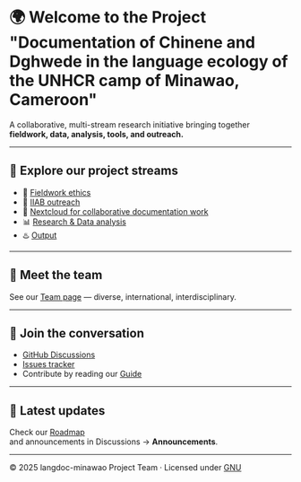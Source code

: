# 🌍 Welcome to the Project "Documentation of Chinene and Dghwede in the language ecology of the UNHCR camp of Minawao, Cameroon"

A collaborative, multi-stream research initiative bringing together  
**fieldwork, data, analysis, tools, and outreach.**

---

## 🔗 Explore our project streams
- 🤝 [Fieldwork ethics](https://github.com/langdoc-minawao/field-ethics)  
- 🛜 [IIAB outreach](https://github.com/langdoc-minawao/iiab-outreach)  
- 🔗 [Nextcloud for collaborative documentation work](https://github.com/langdoc-minawao/field-nextcloud)  
- 📊 [Research & Data analysis](https://github.com/langdoc-minawao/data-analysis)  
- ♨️ [Output](https://github.com/langdoc-minawao/output)

---

## 👥 Meet the team
See our [Team page](team.md) — diverse, international, interdisciplinary.  

---

## 💬 Join the conversation
- [GitHub Discussions](https://github.com/ORG/project-meta/discussions)  
- [Issues tracker](https://github.com/ORG/project-meta/issues)  
- Contribute by reading our [Guide](https://github.com/ORG/project-meta/blob/main/CONTRIBUTING.md)

---

## 📅 Latest updates
Check our [Roadmap](https://github.com/ORG/project-meta/projects)  
and announcements in Discussions → **Announcements**.

---

© 2025 langdoc-minawao Project Team · Licensed under [GNU](LICENSE)